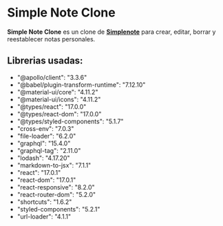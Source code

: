 # Simple Note Clone
**Simple Note Clone** es un clone de **[Simplenote](https://simplenote.com/)** para crear, editar, borrar y reestablecer notas personales. 


## Librerias usadas: 

 * "@apollo/client": "3.3.6"
 *  "@babel/plugin-transform-runtime": "7.12.10"
 *  "@material-ui/core": "4.11.2"
 *   "@material-ui/icons": "4.11.2"
 *  "@types/react": "17.0.0"
 *   "@types/react-dom": "17.0.0"
 *   "@types/styled-components": "5.1.7"
 *  "cross-env": "7.0.3"
 *   "file-loader": "6.2.0"
 *   "graphql": "15.4.0"
 *   "graphql-tag": "2.11.0"
 *   "lodash": "4.17.20"
 *   "markdown-to-jsx": "7.1.1"
 *   "react": "17.0.1"
 *   "react-dom": "17.0.1"
 *   "react-responsive": "8.2.0"
 *  "react-router-dom": "5.2.0"
 *   "shortcuts": "1.6.2"
 *  "styled-components": "5.2.1"
 *   "url-loader": "4.1.1"
